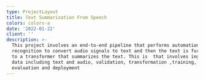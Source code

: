 ```yaml
---
type: ProjectLayout
title: Text Summarization From Speech
colors: colors-a
date: '2022-01-22'
client: ''
description: >-
  This project involves an end-to-end pipeline that performs automation speech
  recognition to convert audio signals to text and then the text is further fed
  to a transformer that summarizes the text. This is  that involves ingestion of
  data including text and audio, validation, transformation ,training,
  evaluation and deployment
---
```

